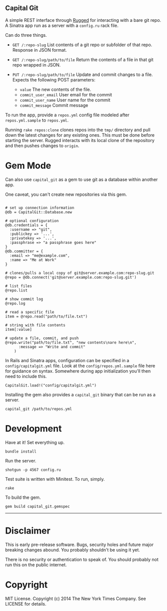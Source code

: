 Capital Git
-----------

A simple REST interface through [Rugged](https://github.com/libgit2/rugged) for interacting with a bare git repo. A Sinatra app run as a server with a `config.ru` rack file.

Can do three things.

- `GET /:repo-slug`
    List contents of a git repo or subfolder of that repo. Response in JSON format.

- `GET /:repo-slug/path/to/file`
    Return the contents of a file in that git repo wrapped in JSON.

- `PUT /:repo-slug/path/to/file`
    Update and commit changes to a file. Expects the following POST parameters:
    
    - `value` The new contents of the file.
    - `commit_user_email` User email for the commit
    - `commit_user_name` User name for the commit
    - `commit_message` Commit message

To run the app, provide a `repos.yml` config file modeled after `repos.yml.sample` to `repos.yml`.

Running `rake repos:clone` clones repos into the `tmp/` directory and pull down the latest changes for any existing ones. This must be done before starting the server. Rugged interacts with its local clone of the repository and then pushes changes to `origin`.


Gem Mode
========

Can also use `capital_git` as a gem to use git as a database within another app.

One caveat, you can't create new repositories via this gem.

```

# set up connection information
@db = CapitalGit::Database.new

# optional configuration
@db.credentials = {
  :username => "git",
  :publickey => '...',
  :privatekey => '...',
  :passphrase => "a passphrase goes here"
}
@db.committer = {
  :email => "me@example.com",
  :name => "Me at Work"
}

# clones/pulls a local copy of git@server.example.com:repo-slug.git
@repo = @db.connect('git@server.example.com:repo-slug.git')

# list files
@repo.list

# show commit log
@repo.log

# read a specific file
item = @repo.read("path/to/file.txt")

# string with file contents
item[:value]

# update a file, commit, and push
@repo.write("path/to/file.txt", "new contents\nare here\n",
      :message => "Write and commit"
    )

```

In Rails and Sinatra apps, configuration can be specified in a `config/capitalgit.yml` file. Look at the `config/repos.yml.sample` file here for guidance on syntax. Somewhere during app initialization you'll then need to include this.

```
CapitalGit.load!("config/capitalgit.yml")
```


Installing the gem also provides a `capital_git` binary that can be run as a server.

```
capital_git /path/to/repos.yml
```


Development
===========

Have at it! Set everything up.

```
bundle install
```

Run the server.

```
shotgun -p 4567 config.ru
```

Test suite is written with Minitest. To run, simply.

```
rake
```

To build the gem.

```
gem build capital_git.gemspec
```


----

Disclaimer
==========

This is early pre-release software. Bugs, security holes and future major breaking changes abound. You probably shouldn't be using it yet.

There is no security or authentication to speak of. You should probably not run this on the public internet.


Copyright
=========
MIT License.
Copyright (c) 2014 The New York Times Company.
See LICENSE for details.